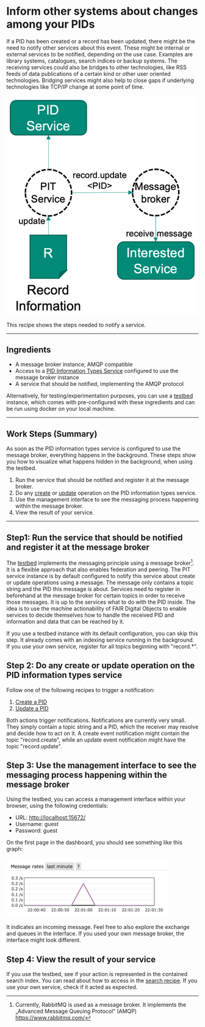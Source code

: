 # Inform other systems about changes among your PIDs

If a PID has been created or a record has been updated, there might be the need to notify other services about this event. These might be internal or external services to be notified, depending on the use case. Examples are library systems, catalogues, search indices or backup systems. The receiving services could also be bridges to other technologies, like RSS feeds of data publications of a certain kind or other user oriented technologies. Bridging services might also help to close gaps if underlying technologies like TCP/IP change at some point of time.

![The PIT service will notify the message broker, which will distribute the message among its subscribers.](../images/testbed_notify.png)

This recipe shows the steps needed to notify a service.

---

## Ingredients

- A message broker instance, AMQP compatible
- Access to a [PID Information Types Service]((../appendix/appendix_pit.md)) configured to use the message broker instance
- A service that should be notified, implementing the AMQP protocol

Alternatively, for testing/experimentation purposes, you can use a [testbed](../appendix/appendix_testbed.md) instance, which comes with pre-configured with these ingredients and can be run using docker on your local machine.

---

## Work Steps (Summary)

As soon as the PID information types service is configured to use the message broker, everything happens in the background. These steps show you how to visualize what happens hidden in the background, when using the testbed.

1. Run the service that should be notified and register it at the message broker.
2. Do any [create](./create.md) or [update](./update.md) operation on the PID information types service.
3. Use the management interface to see the messaging process happening within the message broker.
4. View the result of your service.

---

## Step1: Run the service that should be notified and register it at the message broker

The [testbed](../appendix/appendix_testbed.md) implements the messaging principle using a message broker[^messagebroker]. It is a flexible approach that also enables federation and peering. The PIT service instance is by default configured to notify this service about create or update operations using a message. The message only contains a topic string and the PID this message is about. Services need to register in beforehand at the message broker for certain topics in order to receive those messages. It is up to the services what to do with the PID inside. The idea is to use the machine actionability of FAIR Digital Objects to enable services to decide themselves how to handle the received PID and information and data that can be reached by it.

If you use a testbed instance with its default configuration, you can skip this step. It already comes with an indexing service running in the background. If you use your own service, register for all topics beginning with "record.*".

[^messagebroker]: Currently, RabbitMQ is used as a message broker. It implements the „Advanced Message Queuing Protocol“ (AMQP) <https://www.rabbitmq.com/>

## Step 2: Do any create or update operation on the PID information types service

Follow one of the following recipes to trigger a notification:

1. [Create a PID](./create.md)
2. [Update a PID](./update.md)

Both actions trigger notifications. Notifications are currently very small. They simply contain a topic string and a PID, which the receiver may resolve and decide how to act on it. A create event notification might contain the topic "record.create", while an update event notification might have the topic "record.update".

## Step 3: Use the management interface to see the messaging process happening within the message broker

Using the testbed, you can access a management interface within your browser, using the following credentials:

- URL: <http://localhost:15672/>
- Username: guest
- Password: guest

On the first page in the dashboard, you should see something like this graph:

![The messagebroker dashboard shows a peak, indicating a single incoming message.](../images/testbed_messagebroker_activity-peak.png)

It indicates an incoming message. Feel free to also explore the exchange and queues in the interface. If you used your own message broker, the interface might look different.

## Step 4: View the result of your service

If you use the testbed, see if your action is represented in the contained search index. You can read about how to access in the [search recipe](./search.md). If you use your own service, check if it acted as expected.
